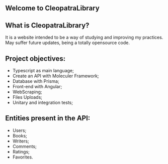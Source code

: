 Welcome to CleopatraLibrary
-

What is CleopatraLibrary?
-
It is a website intended to be a way of studying and improving my practices. 
May suffer future updates, being a totally opensource code.

Project objectives:
-

- Typescript as main language;
- Create an API with Moleculer Framework;
- Database with Prisma;
- Front-end with Angular;
- WebScraping;
- Files Uploads;
- Unitary and integration tests;

Entities present in the API:
-

- Users;
- Books;
- Writers;
- Comments;
- Ratings;
- Favorites.

